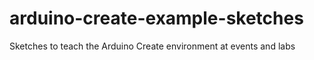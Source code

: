 # arduino-create-example-sketches
Sketches to teach the Arduino Create environment at events and labs
